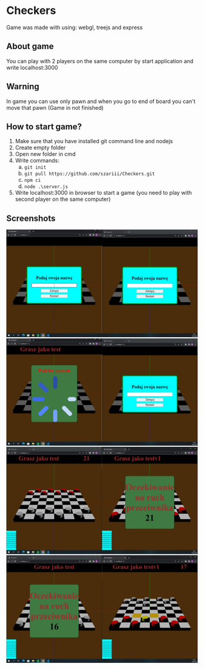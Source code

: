 <h1>Checkers</h1>

<p>Game was made with using: webgl, treejs and express </p>

<h2>About game</h2>
<p>You can play with 2 players on the same computer by start application and write localhost:3000 </p>


<h2>Warning</h2>
<p>In game you can use only pawn and when you go to end of board you can't move that pawn (Game in not finished)</p>






<h2>How to start game?</h2>
<ol>
  <li>Make sure that you have installed git command line and nodejs</li>
  <li>Create empty folder</li>
  <li>Open new folder in cmd</li>
    <li>Write commands:
    <ol type="a" >
      <li><code>git init</code></li>
      <li><code>git pull https://github.com/szariii/Checkers.git</code></li>
      <li><code>npm ci</code></li>
      <li><code>node .\server.js</code></li>
    </ol>
  </li>
  <li>Write localhost:3000 in browser to start a game (you need to play with second player on the same computer)</li>
</ol>

<h2>Screenshots</h2>
<img src="./img_github/img1.JPG" alt="img1">
<img src="./img_github/img2.JPG" alt="img2">
<img src="./img_github/img3.JPG" alt="img3">
<img src="./img_github/img4.JPG" alt="img4">
